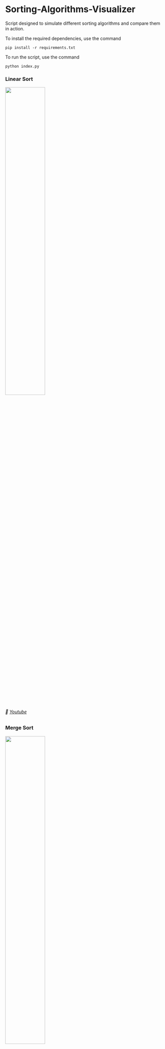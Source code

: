 # Sorting-Algorithms-Visualizer
Script designed to simulate different sorting algorithms and compare them in action.

To install the required dependencies, use the command
```
pip install -r requirements.txt
```

To run the script, use the command
```
python index.py
```

### Linear Sort 
[<img src="https://img.youtube.com/vi/TJ2F7_Qz7S0/maxresdefault.jpg" width="50%">](https://youtu.be/TJ2F7_Qz7S0)

###### 📎 [Youtube](https://www.youtube.com/watch?v=TJ2F7_Qz7S0)


### Merge Sort 
[<img src="https://img.youtube.com/vi/G4BgoU1jUGA/maxresdefault.jpg" width="50%">](https://youtu.be/G4BgoU1jUGA)

###### 📎 [Youtube](https://www.youtube.com/watch?v=G4BgoU1jUGA)


### Comparing Linear Sort vs Merge Sort
[<img src="https://img.youtube.com/vi/GetRm-mblh8/maxresdefault.jpg" width="50%">](https://youtu.be/GetRm-mblh8)

###### 📎 [Youtube](https://www.youtube.com/watch?v=GetRm-mblh8)
